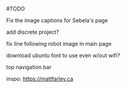 #TODO

Fix the image captions for Sebela's page

add discrete project?

fix line following robot image in main page

download ubuntu font to use even w/out wifi?

top navigation bar

inspo: https://mattfarley.ca
